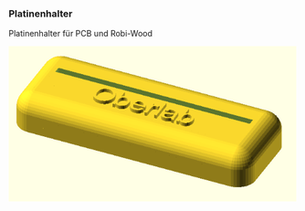 ### Platinenhalter

Platinenhalter für PCB und Robi-Wood

![image](https://github.com/frankyhub/Loetkurs/blob/master/Platinenhalter/Platienenhalter-PCB.png)

